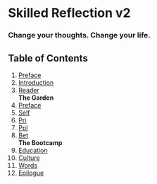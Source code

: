 # Skilled Reflection v2

### Change your thoughts. Change your life.  

## Table of Contents  

1. [Preface](c00-preface.md)
2. [Introduction](c01-Intro.md)
3. [Reader](c02-Reader.md)  
**The Garden**  
3. [Preface](c03-Gdn-prfc.md)
4. [Self](c04-Gdn-Self.md)
5. [Pri](c05-gdn-pri.md)
6. [Ppl](c06-gdn-ppl.md)
7. [Bet](c07-gdn-bet.md)  
**The Bootcamp**  
8. [Education](c09-ibc-ed.md)
9. [Culture](c10-ibc-culture.md)
10. [Words](c12-words.md)
11. [Epilogue](c14-calling.md)

